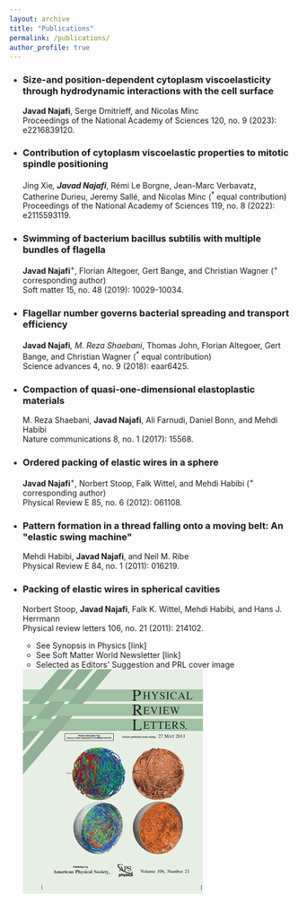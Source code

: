 ```yaml
---
layout: archive
title: "Publications"
permalink: /publications/
author_profile: true
---
```


+ ### Size-and position-dependent cytoplasm viscoelasticity through hydrodynamic interactions with the cell surface <br>
  **Javad Najafi**, Serge Dmitrieff, and Nicolas Minc <br>
  <a href="https://www.pnas.org/doi/abs/10.1073/pnas.2216839120" style="text-decoration:none;">Proceedings of the National Academy of Sciences 120, no. 9 (2023): e2216839120.</a>

  
+ ### Contribution of cytoplasm viscoelastic properties to mitotic spindle positioning <br>
  Jing Xie<sup>*</sup>, **Javad Najafi**<sup>*</sup>, Rémi Le Borgne, Jean-Marc Verbavatz, Catherine Durieu, Jeremy Sallé, and Nicolas Minc (<sup>*</sup> equal contribution) <br>
  <a href="https://www.pnas.org/doi/abs/10.1073/pnas.2115593119" style="text-decoration:none;">Proceedings of the National Academy of Sciences 119, no. 8 (2022): e2115593119.</a>

  
+ ### Swimming of bacterium bacillus subtilis with multiple bundles of flagella <br>
  **Javad Najafi**<sup>+</sup>, Florian Altegoer, Gert Bange, and Christian Wagner (<sup>+</sup> corresponding author) <br>
  <a href="https://pubs.rsc.org/en/content/articlehtml/2019/sm/c9sm01790a" style="text-decoration:none;">Soft matter 15, no. 48 (2019): 10029-10034.</a>

  
+ ### Flagellar number governs bacterial spreading and transport efficiency <br>
  **Javad Najafi**<sup>*</sup>, M. Reza Shaebani<sup>*</sup>, Thomas John, Florian Altegoer, Gert Bange, and Christian Wagner (<sup>*</sup> equal contribution) <br>
  <a href="https://www.science.org/doi/abs/10.1126/sciadv.aar6425" style="text-decoration:none;">Science advances 4, no. 9 (2018): eaar6425.</a>


+ ### Compaction of quasi-one-dimensional elastoplastic materials <br>
  M. Reza Shaebani, **Javad Najafi**, Ali Farnudi, Daniel Bonn, and Mehdi Habibi <br>
  <a href="https://www.nature.com/articles/ncomms15568" style="text-decoration:none;">Nature communications 8, no. 1 (2017): 15568.</a>


+ ### Ordered packing of elastic wires in a sphere <br>
  **Javad Najafi**<sup>+</sup>, Norbert Stoop, Falk Wittel, and Mehdi Habibi (<sup>+</sup> corresponding author) <br>
  <a href="https://journals.aps.org/pre/abstract/10.1103/PhysRevE.85.061108" style="text-decoration:none;">Physical Review E 85, no. 6 (2012): 061108.</a>


+ ### Pattern formation in a thread falling onto a moving belt: An "elastic swing machine" <br>
  Mehdi Habibi, **Javad Najafi**, and Neil M. Ribe <br>
  <a href="https://journals.aps.org/pre/abstract/10.1103/PhysRevE.84.016219" style="text-decoration:none;">Physical Review E 84, no. 1 (2011): 016219.</a>


+ ### Packing of elastic wires in spherical cavities <br>
  Norbert Stoop, **Javad Najafi**, Falk K. Wittel, Mehdi Habibi, and Hans J. Herrmann <br>
  <a href="https://journals.aps.org/prl/abstract/10.1103/PhysRevLett.106.214102" style="text-decoration:none;">Physical review letters 106, no. 21 (2011): 214102.</a> <br>
  - See Synopsis in Physics [<a href="https://physics.aps.org/articles/v4/s79" style="text-decoration:none;">link</a>] <br>
  - See Soft Matter World Newsletter [<a href="/files/SMWNewsletter30_June2011.pdf" style="text-decoration:none;">link</a>] <br>
  - Selected as Editors' Suggestion and PRL cover image <br>
  <img src="/images/cover.jpg" alt="PRL Cover Image" style="width:321px;height:400px;" align="left">









